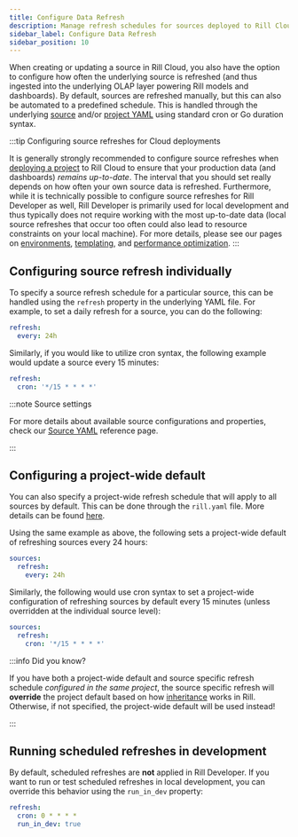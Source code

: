 ```yaml
---
title: Configure Data Refresh
description: Manage refresh schedules for sources deployed to Rill Cloud
sidebar_label: Configure Data Refresh
sidebar_position: 10
---
```


<!-- WARNING: There are links to this page in source code. If you move it, find and replace the links and consider adding a redirect in docusaurus.config.js. -->

When creating or updating a source in Rill Cloud, you also have the option to configure how often the underlying source is refreshed (and thus ingested into the underlying OLAP layer powering Rill models and dashboards). By default, sources are refreshed manually, but this can also be automated to a predefined schedule. This is handled through the underlying [source](/reference/project-files/sources) and/or [project YAML](/reference/project-files/rill-yaml#project-wide-defaults) using standard cron or Go duration syntax.

:::tip Configuring source refreshes for Cloud deployments

It is generally strongly recommended to configure source refreshes when [deploying a project](/deploy/deploy-dashboard/) to Rill Cloud to ensure that your production data (and dashboards) _remains up-to-date_. The interval that you should set really depends on how often your own source data is refreshed. Furthermore, while it is technically possible to configure source refreshes for Rill Developer as well, Rill Developer is primarily used for local development and thus typically does not require working with the most up-to-date data (local source refreshes that occur too often could also lead to resource constraints on your local machine). For more details, please see our pages on [environments](/build/models/environments#default-dev-and-prod-environments), [templating](/deploy/templating#environments-and-rill), and [performance optimization](/deploy/performance).
:::

## Configuring source refresh individually

To specify a source refresh schedule for a particular source, this can be handled using the `refresh` property in the underlying YAML file. For example, to set a daily refresh for a source, you can do the following:

```yaml
refresh:
  every: 24h
```

Similarly, if you would like to utilize cron syntax, the following example would update a source every 15 minutes:

```yaml
refresh:
  cron: '*/15 * * * *'
```

:::note Source settings

For more details about available source configurations and properties, check our [Source YAML](/reference/project-files/sources) reference page.

:::

## Configuring a project-wide default

You can also specify a project-wide refresh schedule that will apply to all sources by default. This can be done through the `rill.yaml` file. More details can be found [here](/reference/project-files/rill-yaml#project-wide-defaults).

Using the same example as above, the following sets a project-wide default of refreshing sources every 24 hours:
```yaml
sources:
  refresh:
    every: 24h
```

Similarly, the following would use cron syntax to set a project-wide configuration of refreshing sources by default every 15 minutes (unless overridden at the individual source level):
```yaml
sources:
  refresh:
    cron: '*/15 * * * *'
```

:::info Did you know?

If you have both a project-wide default and source specific refresh schedule _configured in the same project_, the source specific refresh will **override** the project default based on how [inheritance](/build/models/environments#specifying-environment-specific-yaml-overrides) works in Rill. Otherwise, if not specified, the project-wide default will be used instead!

:::

## Running scheduled refreshes in development

By default, scheduled refreshes are **not** applied in Rill Developer. If you want to run or test scheduled refreshes in local development, you can override this behavior using the `run_in_dev` property:
```yaml
refresh:
  cron: 0 * * * *
  run_in_dev: true
```
